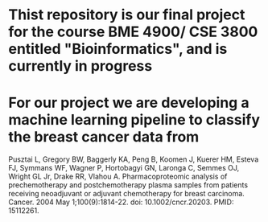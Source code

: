 # Thist repository is our final project for the course BME 4900/ CSE 3800 entitled "Bioinformatics", and is currently in progress

# For our project we are developing a machine learning pipeline to classify the breast cancer data from 
Pusztai L, Gregory BW, Baggerly KA, Peng B, Koomen J, Kuerer HM, Esteva FJ, Symmans WF, Wagner P, Hortobagyi GN, Laronga C, 
Semmes OJ, Wright GL Jr, Drake RR, Vlahou A. Pharmacoproteomic analysis of prechemotherapy and postchemotherapy 
plasma samples from patients receiving neoadjuvant or adjuvant chemotherapy for breast carcinoma. Cancer. 
2004 May 1;100(9):1814-22. doi: 10.1002/cncr.20203. PMID: 15112261.
